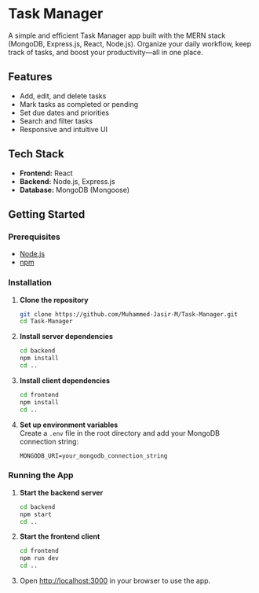
# Task Manager

A simple and efficient Task Manager app built with the MERN stack (MongoDB, Express.js, React, Node.js). Organize your daily workflow, keep track of tasks, and boost your productivity—all in one place.

## Features

- Add, edit, and delete tasks
- Mark tasks as completed or pending
- Set due dates and priorities
- Search and filter tasks
- Responsive and intuitive UI

## Tech Stack

- **Frontend:** React
- **Backend:** Node.js, Express.js
- **Database:** MongoDB (Mongoose)

## Getting Started

### Prerequisites

- [Node.js](https://nodejs.org/)
- [npm](https://www.npmjs.com/)

### Installation

1. **Clone the repository**
    ```bash
    git clone https://github.com/Muhammed-Jasir-M/Task-Manager.git
    cd Task-Manager
    ```

2. **Install server dependencies**
    ```bash
    cd backend
    npm install
    cd ..
    ```

3. **Install client dependencies**
    ```bash
    cd frontend
    npm install
    cd ..
    ```

4. **Set up environment variables**  
   Create a `.env` file in the root directory and add your MongoDB connection string:
    ```
    MONGODB_URI=your_mongodb_connection_string
    ```

### Running the App

1. **Start the backend server**
    ```bash
    cd backend
    npm start
    cd ..
    ```
2. **Start the frontend client**
    ```bash
    cd frontend
    npm run dev
    cd ..
    ```
3. Open [http://localhost:3000](http://localhost:3000) in your browser to use the app.